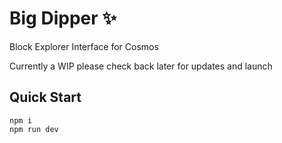 # Big Dipper :sparkles:

Block Explorer Interface for Cosmos

Currently a WIP please check back later for updates and launch

## Quick Start
```
npm i
npm run dev
```
